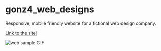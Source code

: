 # gonz4_web_designs

Responsive, mobile friendly website for a fictional web design company.

[Link to the site!](https://gonzalo-fuente.github.io/gonz4_web_designs/)

<img src="https://github.com/gonzalo-fuente/gonz4_web_designs/blob/main/gonz4_Web_Designs.gif" alt="web sample GIF"/>

